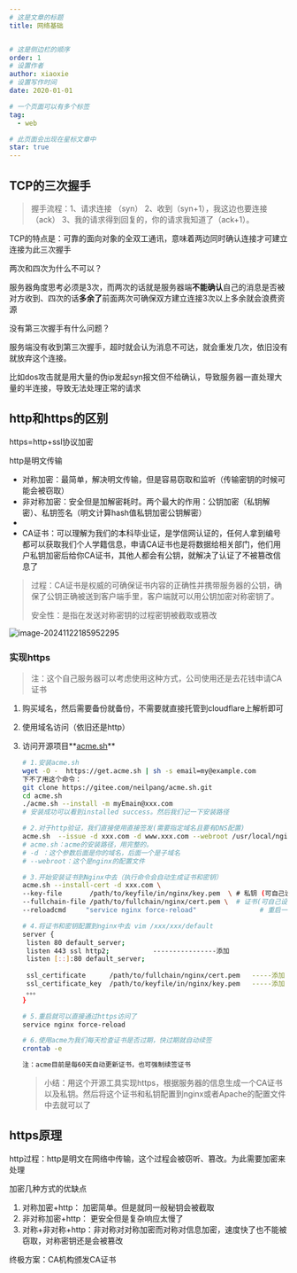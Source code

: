 ```yaml
---
# 这是文章的标题
title: 网络基础


# 这是侧边栏的顺序
order: 1
# 设置作者
author: xiaoxie
# 设置写作时间
date: 2020-01-01

# 一个页面可以有多个标签
tag:
  - web

# 此页面会出现在星标文章中
star: true
---
```






## TCP的三次握手

> 握手流程：1、请求连接 （syn）  2、收到（syn+1），我这边也要连接（ack）  3、我的请求得到回复的，你的请求我知道了（ack+1）。

TCP的特点是：可靠的面向对象的全双工通讯，意味着两边同时确认连接才可建立连接为此三次握手



两次和四次为什么不可以？

服务器角度思考必须是3次，而两次的话就是服务器端**不能确认**自己的消息是否被对方收到、四次的话**多余了**前面两次可确保双方建立连接3次以上多余就会浪费资源



没有第三次握手有什么问题？

服务端没有收到第三次握手，超时就会认为消息不可达，就会重发几次，依旧没有就放弃这个连接。

比如dos攻击就是用大量的伪ip发起syn报文但不给确认，导致服务器一直处理大量的半连接，导致无法处理正常的请求







## http和https的区别

https=http+ssl协议加密

http是明文传输

+ 对称加密：最简单，解决明文传输，但是容易窃取和监听（传输密钥的时候可能会被窃取）
+ 非对称加密：安全但是加解密耗时。两个最大的作用：公钥加密（私钥解密）、私钥签名（明文计算hash值私钥加密公钥解密）
+ 
+ CA证书：可以理解为我们的本科毕业证，是学信网认证的，任何人拿到编号都可以获取我们个人学籍信息，申请CA证书也是将数据给相关部门，他们用户私钥加密后给你CA证书，其他人都会有公钥，就解决了认证了不被篡改信息了



> 过程：CA证书是权威的可确保证书内容的正确性并携带服务器的公钥，确保了公钥正确被送到客户端手里，客户端就可以用公钥加密对称密钥了。
>
> 安全性：是指在发送对称密钥的过程密钥被截取或篡改

![image-20241122185952295](https://gavvy-cloud.oss-cn-shenzhen.aliyuncs.com/web/web_https.png)



### 实现https

> 注：这个自己服务器可以考虑使用这种方式，公司使用还是去花钱申请CA证书

1. 购买域名，然后需要备份就备份，不需要就直接托管到cloudflare上解析即可

2. 使用域名访问（依旧还是http）

3. 访问开源项目**[acme.sh](https://github.com/acmesh-official/acme.sh)**

   ```sh
   # 1.安装acme.sh
   wget -O -  https://get.acme.sh | sh -s email=my@example.com
   下不了用这个命令：
   git clone https://gitee.com/neilpang/acme.sh.git
   cd acme.sh
   ./acme.sh --install -m myEmain@xxx.com
   # 安装成功可以看到installed success。然后我们记一下安装路径
   
   # 2.对于http验证，我们直接使用直接签发(需要指定域名且要有DNS配置)
   acme.sh  --issue -d xxx.com -d www.xxx.com --webroot /usr/local/nginx/xxdefault.conf
   # acme.sh：acme的安装路径，用完整的。
   # -d ：这个参数后面是你的域名，后面一个是子域名
   # --webroot：这个是nginx的配置文件
   
   # 3.开始安装证书到Nginx中去（执行命令会自动生成证书和密钥）
   acme.sh --install-cert -d xxx.com \
   --key-file       /path/to/keyfile/in/nginx/key.pem  \ # 私钥 (可自己设置路径)
   --fullchain-file /path/to/fullchain/nginx/cert.pem \  # 证书(可自己设置路径)
   --reloadcmd     "service nginx force-reload"                # 重启一下nginx服务
   
   # 4.将证书和密钥配置到nginx中去 vim /xxx/xxx/default
   server {
   	listen 80 default_server;
   	listen 443 ssl http2;           ----------------添加
   	listen [::]:80 default_server;
   	
   	ssl_certificate      /path/to/fullchain/nginx/cert.pem   -----添加
   	ssl_certificate_key  /path/to/keyfile/in/nginx/key.pem   -----添加
   	。。。
   }
   
   # 5.重启就可以直接通过https访问了
   service nginx force-reload
   
   # 6.使用acme为我们每天检查证书是否过期，快过期就自动续签
   crontab -e
   
   注：acme目前是每60天自动更新证书，也可强制续签证书
   
   ```

   

   > 小结：用这个开源工具实现https，根据服务器的信息生成一个CA证书以及私钥。然后将这个证书和私钥配置到nginx或者Apache的配置文件中去就可以了

   







## https原理

http过程：http是明文在网络中传输，这个过程会被窃听、篡改。为此需要加密来处理

加密几种方式的优缺点

1. 对称加密+http： 加密简单。但是就同一般秘钥会被截取
2. 非对称加密+http： 更安全但是复杂响应太慢了
3. 对称+非对称+http：非对称对对称加密而对称对信息加密，速度快了也不能被窃取，对称密钥还是会被篡改

终极方案：CA机构颁发CA证书

